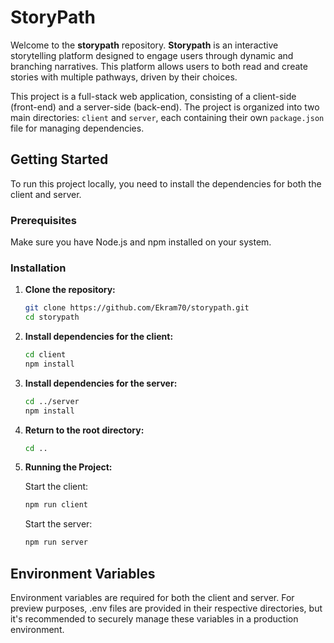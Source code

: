 # StoryPath

Welcome to the **storypath** repository. **Storypath** is an interactive storytelling platform designed to engage users through dynamic and branching narratives. This platform allows users to both read and create stories with multiple pathways, driven by their choices.

This project is a full-stack web application, consisting of a client-side (front-end) and a server-side (back-end). The project is organized into two main directories: `client` and `server`, each containing their own `package.json` file for managing dependencies.

## Getting Started

To run this project locally, you need to install the dependencies for both the client and server.

### Prerequisites

Make sure you have Node.js and npm installed on your system.

### Installation

1. **Clone the repository:**

   ```bash
   git clone https://github.com/Ekram70/storypath.git
   cd storypath

   ```

2. **Install dependencies for the client:**

   ```bash
   cd client
   npm install

   ```

3. **Install dependencies for the server:**

   ```bash
   cd ../server
   npm install

   ```

4. **Return to the root directory:**

   ```bash
   cd ..

   ```

5. **Running the Project:**

   Start the client:

   ```bash
   npm run client
   ```
   
   Start the server:

   ```bash
   npm run server
   ```

## Environment Variables

Environment variables are required for both the client and server. For preview purposes, .env files are provided in their respective directories, but it's recommended to securely manage these variables in a production environment.
